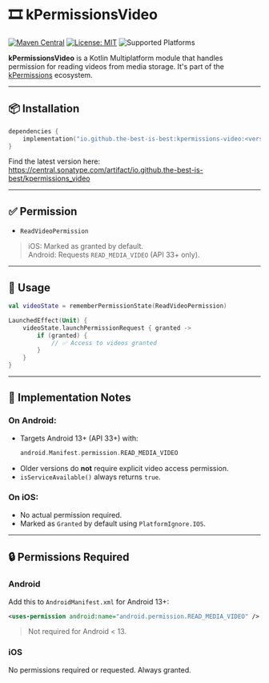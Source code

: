 # 🎞️ kPermissionsVideo

[![Maven Central](https://img.shields.io/maven-central/v/io.github.the-best-is-best/kpermissions-video)](https://central.sonatype.com/artifact/io.github.the-best-is-best/kpermissions-video)
[![License: MIT](https://img.shields.io/badge/license-MIT-blue.svg)](LICENSE)
![Supported Platforms](https://img.shields.io/badge/platforms-Android%20%7C%20iOS-green)

**kPermissionsVideo** is a Kotlin Multiplatform module that handles permission for reading videos
from media storage. It's part of
the [kPermissions](https://github.com/the-best-is-best/kPermissions) ecosystem.

---

## 📦 Installation

```kotlin
dependencies {
    implementation("io.github.the-best-is-best:kpermissions-video:<version>")
}
```

Find the latest version here:  
https://central.sonatype.com/artifact/io.github.the-best-is-best/kpermissions_video

---

## ✅ Permission

- `ReadVideoPermission`

> iOS: Marked as granted by default.  
> Android: Requests `READ_MEDIA_VIDEO` (API 33+ only).

---

## 🧪 Usage

```kotlin
val videoState = rememberPermissionState(ReadVideoPermission)

LaunchedEffect(Unit) {
    videoState.launchPermissionRequest { granted ->
        if (granted) {
            // ✅ Access to videos granted
        }
    }
}
```

---

## 🔧 Implementation Notes

### On Android:

- Targets Android 13+ (API 33+) with:
  ```kotlin
  android.Manifest.permission.READ_MEDIA_VIDEO
  ```
- Older versions do **not** require explicit video access permission.
- `isServiceAvailable()` always returns `true`.

### On iOS:

- No actual permission required.
- Marked as `Granted` by default using `PlatformIgnore.IOS`.

---

## 🔒 Permissions Required

### Android

Add this to `AndroidManifest.xml` for Android 13+:

```xml
<uses-permission android:name="android.permission.READ_MEDIA_VIDEO" />
```

> Not required for Android < 13.

### iOS

No permissions required or requested. Always granted.
